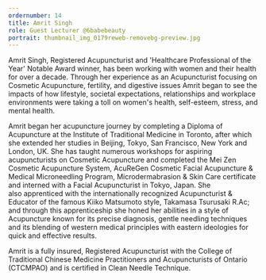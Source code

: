 ```yaml
---
ordernumber: 14
title: Amrit Singh
role: Guest Lecturer @6babebeauty
portrait: thumbnail_img_0179reweb-removebg-preview.jpg
---
```

Amrit Singh, Registered Acupuncturist and 'Healthcare Professional of the Year' Notable Award winner, has been working with women and their health for over a decade. Through her experience as an Acupuncturist focusing on Cosmetic Acupuncture, fertility, and digestive issues Amrit began to see the impacts of how lifestyle, societal expectations, relationships and workplace environments were taking a toll on women's health, self-esteem, stress, and mental health. 

Amrit began her acupuncture journey by completing a Diploma of Acupuncture at the Institute of Traditional Medicine in Toronto, after which she extended her studies in Beijing, Tokyo, San Francisco, New York and London, UK. She has taught numerous workshops for aspiring acupuncturists on Cosmetic Acupuncture and completed the Mei Zen Cosmetic Acupuncture System, AcuReGen Cosmetic Facial Acupuncture & Medical Microneedling Program, Microdermabrasion & Skin Care certificate and interned with a Facial Acupuncturist in Tokyo, Japan. She also apprenticed with the internationally recognized Acupuncturist & Educator of the famous Kiiko Matsumoto style, Takamasa Tsurusaki R.Ac; and through this apprenticeship she honed her abilities in a style of Acupuncture known for its precise diagnosis, gentle needling techniques and its blending of western medical principles with eastern ideologies for quick and effective results.

Amrit is a fully insured, Registered Acupuncturist with the College of Traditional Chinese Medicine Practitioners and Acupuncturists of Ontario (CTCMPAO) and is certified in Clean Needle Technique.